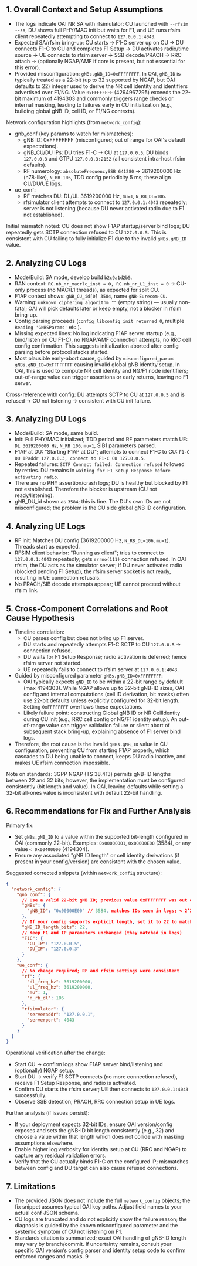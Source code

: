 ## 1. Overall Context and Setup Assumptions
- The logs indicate OAI NR SA with rfsimulator: CU launched with `--rfsim --sa`, DU shows full PHY/MAC init but waits for F1, and UE runs rfsim client repeatedly attempting to connect to `127.0.0.1:4043`.
- Expected SA/rfsim bring-up: CU starts → F1-C server up on CU → DU connects F1-C to CU and completes F1 Setup → DU activates radio/time source → UE connects to rfsim server → SSB decode/PRACH → RRC attach → (optionally NGAP/AMF if core is present, but not essential for this error).
- Provided misconfiguration: `gNBs.gNB_ID=0xFFFFFFFF`. In OAI, `gNB_ID` is typically treated as a 22-bit (up to 32 supported by NGAP, but OAI defaults to 22) integer used to derive the NR cell identity and identifiers advertised over F1/NG. Value `0xFFFFFFFF` (4294967295) exceeds the 22-bit maximum of 4194303 and commonly triggers range checks or internal masking, leading to failures early in CU initialization (e.g., building global gNB ID, cell ID, or F1/NG contexts).

Network configuration highlights (from `network_config`):
- gnb_conf (key params to watch for mismatches):
  - gNB ID: 0xFFFFFFFF (misconfigured; out of range for OAI's default expectations).
  - gNB_CU/DU IPs: DU tries F1-C → CU at `127.0.0.5`; DU binds `127.0.0.3` and GTPU `127.0.0.3:2152` (all consistent intra-host rfsim defaults).
  - RF numerology: `absoluteFrequencySSB 641280` → 3619200000 Hz (n78-like), `N_RB 106`, TDD config periodicity 5 ms; these align CU/DU/UE logs.
- ue_conf:
  - RF matches DU: DL/UL 3619200000 Hz, `mu=1`, `N_RB_DL=106`.
  - rfsimulator client attempts to connect to `127.0.0.1:4043` repeatedly; server is not listening (because DU never activated radio due to F1 not established).

Initial mismatch noted: CU does not show F1AP startup/server bind logs; DU repeatedly gets SCTP connection refused to CU `127.0.0.5`. This is consistent with CU failing to fully initialize F1 due to the invalid `gNBs.gNB_ID` value.

## 2. Analyzing CU Logs
- Mode/Build: SA mode, develop build `b2c9a1d2b5`.
- RAN context: `RC.nb_nr_macrlc_inst = 0, RC.nb_nr_L1_inst = 0` → CU-only process (no MAC/L1 threads), as expected for split CU.
- F1AP context shows: `gNB_CU_id[0] 3584`, name `gNB-Eurecom-CU`.
- Warning: `unknown ciphering algorithm ""` (empty string) — usually non-fatal; OAI will pick defaults later or keep empty, not a blocker in rfsim bring-up.
- Config parsing proceeds (`config_libconfig_init returned 0`, multiple `Reading 'GNBSParams'` etc.).
- Missing expected lines: No log indicating F1AP server startup (e.g., bind/listen on CU F1-C), no NGAP/AMF connection attempts, no RRC cell config confirmation. This suggests initialization aborted after config parsing before protocol stacks started.
- Most plausible early-abort cause, guided by `misconfigured_param`: `gNBs.gNB_ID=0xFFFFFFFF` causing invalid global gNB identity setup. In OAI, this is used to compute NR cell identity and NG/F1 node identifiers; out-of-range value can trigger assertions or early returns, leaving no F1 server.

Cross-reference with config: DU attempts SCTP to CU at `127.0.0.5` and is refused → CU not listening → consistent with CU init failure.

## 3. Analyzing DU Logs
- Mode/Build: SA mode, same build.
- Init: Full PHY/MAC initialized; TDD period and RF parameters match UE: `DL 3619200000 Hz`, `N_RB 106`, `mu=1`, SIB1 parameters parsed.
- F1AP at DU: "Starting F1AP at DU"; attempts to connect F1-C to CU: `F1-C DU IPaddr 127.0.0.3, connect to F1-C CU 127.0.0.5`.
- Repeated failures: `SCTP Connect failed: Connection refused` followed by retries. DU remains in `waiting for F1 Setup Response before activating radio`.
- There are no PHY assertion/crash logs; DU is healthy but blocked by F1 not established. Therefore the blocker is upstream (CU not ready/listening).
- gNB_DU_id shown as `3584`; this is fine. The DU's own IDs are not misconfigured; the problem is the CU side global gNB ID configuration.

## 4. Analyzing UE Logs
- RF init: Matches DU config (3619200000 Hz, `N_RB_DL=106`, `mu=1`). Threads start as expected.
- RFSIM client behavior: "Running as client"; tries to connect to `127.0.0.1:4043` repeatedly; gets `errno(111)` connection refused. In OAI rfsim, the DU acts as the simulator server; if DU never activates radio (blocked pending F1 Setup), the rfsim server socket is not ready, resulting in UE connection refusals.
- No PRACH/SIB decode attempts appear; UE cannot proceed without rfsim link.

## 5. Cross-Component Correlations and Root Cause Hypothesis
- Timeline correlation:
  - CU parses config but does not bring up F1 server.
  - DU starts and repeatedly attempts F1-C SCTP to CU `127.0.0.5` → connection refused.
  - DU waits for F1 Setup Response; radio activation is deferred; hence rfsim server not started.
  - UE repeatedly fails to connect to rfsim server at `127.0.0.1:4043`.
- Guided by misconfigured parameter `gNBs.gNB_ID=0xFFFFFFFF`:
  - OAI typically expects `gNB_ID` to be within a 22-bit range by default (max 4194303). While NGAP allows up to 32-bit gNB-ID sizes, OAI config and internal computations (cell ID derivation, bit masks) often use 22-bit defaults unless explicitly configured for 32-bit length. Setting `0xFFFFFFFF` overflows these expectations.
  - Likely failure point: constructing Global gNB ID or NR CellIdentity during CU init (e.g., RRC cell config or NG/F1 identity setup). An out-of-range value can trigger validation failure or silent abort of subsequent stack bring-up, explaining absence of F1 server bind logs.
- Therefore, the root cause is the invalid `gNBs.gNB_ID` value in CU configuration, preventing CU from starting F1AP properly, which cascades to DU being unable to connect, keeps DU radio inactive, and makes UE rfsim connection impossible.

Note on standards: 3GPP NGAP (TS 38.413) permits gNB-ID lengths between 22 and 32 bits; however, the implementation must be configured consistently (bit length and value). In OAI, leaving defaults while setting a 32-bit all-ones value is inconsistent with default 22-bit handling.

## 6. Recommendations for Fix and Further Analysis
Primary fix:
- Set `gNBs.gNB_ID` to a value within the supported bit-length configured in OAI (commonly 22-bit). Examples: `0x00000001`, `0x00000E00` (3584), or any value `< 0x00400000` (4194304).
- Ensure any associated "gNB ID length" or cell identity derivations (if present in your config/version) are consistent with the chosen value.

Suggested corrected snippets (within `network_config` structure):

```json
{
  "network_config": {
    "gnb_conf": {
      // Use a valid 22-bit gNB ID; previous value 0xFFFFFFFF was out of range
      "gNBs": {
        "gNB_ID": "0x00000E00" // 3584, matches IDs seen in logs; < 2^22
      },
      // If your config supports explicit length, set it to 22 to match value range
      "gNB_ID_length_bits": 22,
      // Keep F1 and IP parameters unchanged (they matched in logs)
      "F1C": {
        "CU_IP": "127.0.0.5",
        "DU_IP": "127.0.0.3"
      }
    },
    "ue_conf": {
      // No change required; RF and rfsim settings were consistent
      "rf": {
        "dl_freq_hz": 3619200000,
        "ul_freq_hz": 3619200000,
        "mu": 1,
        "n_rb_dl": 106
      },
      "rfsimulator": {
        "serveraddr": "127.0.0.1",
        "serverport": 4043
      }
    }
  }
}
```

Operational verification after the change:
- Start CU → confirm logs show F1AP server bind/listening and (optionally) NGAP setup.
- Start DU → verify F1 SCTP connects (no more connection refused), receive F1 Setup Response, and radio is activated.
- Confirm DU starts the rfsim server; UE then connects to `127.0.0.1:4043` successfully.
- Observe SSB detection, PRACH, RRC connection setup in UE logs.

Further analysis (if issues persist):
- If your deployment expects 32-bit IDs, ensure OAI version/config exposes and sets the gNB-ID bit length consistently (e.g., 32) and choose a value within that length which does not collide with masking assumptions elsewhere.
- Enable higher log verbosity for identity setup at CU (RRC and NGAP) to capture any residual validation errors.
- Verify that the CU actually binds F1-C on the configured IP; mismatches between config and DU target can also cause refused connections.

## 7. Limitations
- The provided JSON does not include the full `network_config` objects; the fix snippet assumes typical OAI key paths. Adjust field names to your actual conf JSON schema.
- CU logs are truncated and do not explicitly show the failure reason; the diagnosis is guided by the known misconfigured parameter and the systemic symptom of CU not listening on F1.
- Standards citation is summarized; exact OAI handling of gNB-ID length may vary by branch/commit. If uncertainty remains, consult your specific OAI version’s config parser and identity setup code to confirm enforced ranges and masks.
9